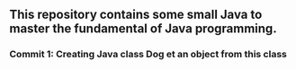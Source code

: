 ## This repository contains some small Java to master the fundamental of Java programming.

### Commit 1: Creating Java class Dog et an object from this class